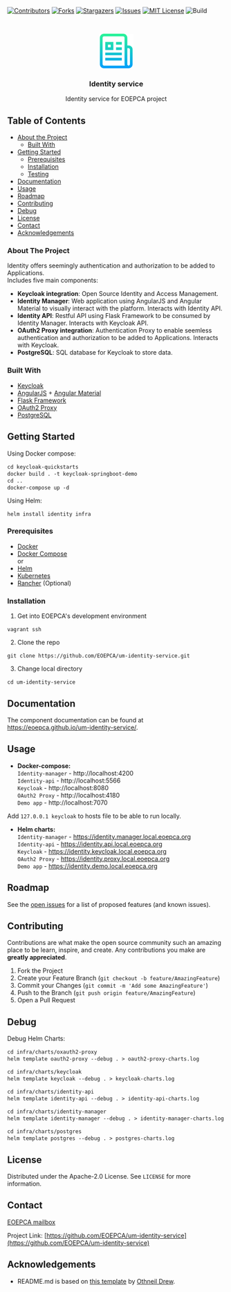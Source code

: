 <!--
***
*** To avoid retyping too much info. Do a search and replace for the following:
*** um-identity-service
-->

<!-- PROJECT SHIELDS -->
<!--
*** See the bottom of this document for the declaration of the reference variables
*** for contributors-url, forks-url, etc. This is an optional, concise syntax you may use.
*** https://www.markdownguide.org/basic-syntax/#reference-style-links
-->

[![Contributors][contributors-shield]][contributors-url]
[![Forks][forks-shield]][forks-url]
[![Stargazers][stars-shield]][stars-url]
[![Issues][issues-shield]][issues-url]
[![MIT License][license-shield]][license-url]
![Build][build-shield]

<!-- PROJECT LOGO -->
<br />
<p align="center">
  <a href="https://github.com/EOEPCA/um-identity-service">
    <img src="images/logo.png" alt="Logo" width="80" height="80">
  </a>

  <h3 align="center">Identity service</h3>

  <p align="center">
    Identity service for EOEPCA project
</p>

## Table of Contents

- [About the Project](#about-the-project)
  - [Built With](#built-with)
- [Getting Started](#getting-started)
  - [Prerequisites](#prerequisites)
  - [Installation](#installation)
  - [Testing](#testing)
- [Documentation](#documentation)
- [Usage](#usage)
- [Roadmap](#roadmap)
- [Contributing](#contributing)
- [Debug](#debug)
- [License](#license)
- [Contact](#contact)
- [Acknowledgements](#acknowledgements)

### About The Project

Identity offers seemingly authentication and authorization to be added to Applications.  
Includes five main components:
- **Keycloak integration**: Open Source Identity and Access Management.
- **Identity Manager**: Web application using AngularJS and Angular Material to visually interact with the platform. Interacts with Identity API.
- **Identity API**: Restful API using Flask Framework to be consumed by Identity Manager. Interacts with Keycloak API.
- **OAuth2 Proxy integration**: Authentication Proxy to enable seemless authentication and authorization to be added to Applications. Interacts with Keycloak.
- **PostgreSQL**: SQL database for Keycloak to store data.

### Built With

- [Keycloak](https://www.keycloak.org/)
- [AngularJS](https://angularjs.org/) + [Angular Material](https://material.angular.io/)
- [Flask Framework](https://flask.palletsprojects.com/en/2.3.x/)
- [OAuth2 Proxy](https://oauth2-proxy.github.io/oauth2-proxy/)
- [PostgreSQL](https://www.postgresql.org/)

## Getting Started

Using Docker compose:

```shell
cd keycloak-quickstarts
docker build . -t keycloak-springboot-demo
cd ..
docker-compose up -d
```

Using Helm:

```shell
helm install identity infra
```

### Prerequisites

- [Docker](https://www.docker.com/)
- [Docker Compose](https://docs.docker.com/compose/)  
or
- [Helm](https://helm.sh/)
- [Kubernetes](https://kubernetes.io/)  
- [Rancher](https://www.rancher.com/) (Optional)

### Installation

1. Get into EOEPCA's development environment

```shell
vagrant ssh
```

2. Clone the repo

```shell
git clone https://github.com/EOEPCA/um-identity-service.git
```

3. Change local directory

```shell
cd um-identity-service
```

## Documentation

The component documentation can be found at https://eoepca.github.io/um-identity-service/.

<!-- USAGE EXAMPLES -->

## Usage

- **Docker-compose:**  
`Identity-manager` - http://localhost:4200   
`Identity-api` - http://localhost:5566  
`Keycloak` - http://localhost:8080  
`OAuth2 Proxy` - http://localhost:4180  
`Demo app` - http://localhost:7070  

Add `127.0.0.1 keycloak` to hosts file to be able to run locally.

- **Helm charts:**  
`Identity-manager` - https://identity.manager.local.eoepca.org  
`Identity-api` - https://identity.api.local.eoepca.org  
`Keycloak` - https://identity.keycloak.local.eoepca.org  
`OAuth2 Proxy` - https://identity.proxy.local.eoepca.org  
`Demo app` - https://identity.demo.local.eoepca.org  

## Roadmap

See the [open issues](https://github.com/EOEPCA/um-identity-service/issues) for a list of proposed features (and known issues).

<!-- CONTRIBUTING -->

## Contributing

Contributions are what make the open source community such an amazing place to be learn, inspire, and create. Any contributions you make are **greatly appreciated**.

1. Fork the Project
2. Create your Feature Branch (`git checkout -b feature/AmazingFeature`)
3. Commit your Changes (`git commit -m 'Add some AmazingFeature'`)
4. Push to the Branch (`git push origin feature/AmazingFeature`)
5. Open a Pull Request

## Debug

Debug Helm Charts:

```shell
cd infra/charts/oxauth2-proxy
helm template oauth2-proxy --debug . > oauth2-proxy-charts.log
```

```shell
cd infra/charts/keycloak
helm template keycloak --debug . > keycloak-charts.log
```

```shell
cd infra/charts/identity-api
helm template identity-api --debug . > identity-api-charts.log
```

```shell
cd infra/charts/identity-manager
helm template identity-manager --debug . > identity-manager-charts.log
```

```shell
cd infra/charts/postgres
helm template postgres --debug . > postgres-charts.log
```

<!-- LICENSE -->

## License

Distributed under the Apache-2.0 License. See `LICENSE` for more information.

## Contact

[EOEPCA mailbox](eoepca.systemteam@telespazio.com)

Project Link: [https://github.com/EOEPCA/um-identity-service](https://github.com/EOEPCA/um-identity-service)

## Acknowledgements

- README.md is based on [this template](https://github.com/othneildrew/Best-README-Template) by [Othneil Drew](https://github.com/othneildrew).


[contributors-shield]: https://img.shields.io/github/contributors/EOEPCA/um-identity-service.svg?style=flat-square
[contributors-url]: https://github.com/EOEPCA/um-identity-service/graphs/contributors
[forks-shield]: https://img.shields.io/github/forks/EOEPCA/um-identity-service.svg?style=flat-square
[forks-url]: https://github.com/EOEPCA/um-identity-service/network/members
[stars-shield]: https://img.shields.io/github/stars/EOEPCA/um-identity-service.svg?style=flat-square
[stars-url]: https://github.com/EOEPCA/um-identity-service/stargazers
[issues-shield]: https://img.shields.io/github/issues/EOEPCA/um-identity-service.svg?style=flat-square
[issues-url]: https://github.com/EOEPCA/um-identity-service/issues
[license-shield]: https://img.shields.io/github/license/EOEPCA/um-identity-service.svg?style=flat-square
[license-url]: https://github.com/EOEPCA/um-identity-service/blob/master/LICENSE
[build-shield]: https://www.travis-ci.com/EOEPCA/um-identity-service.svg?branch=master
